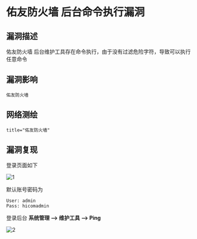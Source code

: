 # 佑友防火墙 后台命令执行漏洞

## 漏洞描述

佑友防火墙 后台维护工具存在命令执行，由于没有过滤危险字符，导致可以执行任意命令

## 漏洞影响

```
佑友防火墙
```

## 网络测绘

```
title="佑友防火墙"
```

## 漏洞复现

登录页面如下

![1](./images/202202201528474.png)

默认账号密码为

```plain
User: admin
Pass: hicomadmin
```

登录后台 **系统管理 --> 维护工具 --> Ping**

![2](./images/202202201528313.png)
